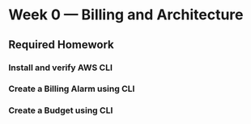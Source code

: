 # Week 0 — Billing and Architecture

## Required Homework


### Install and verify AWS CLI 


### Create a Billing Alarm using CLI


### Create a Budget using CLI 

